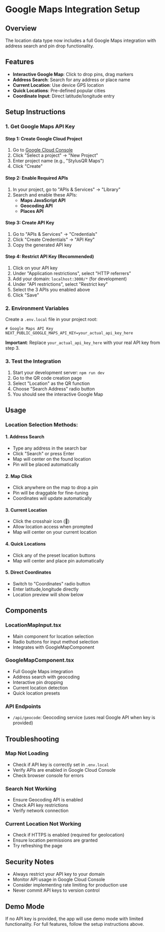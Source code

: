 # Google Maps Integration Setup

## Overview
The location data type now includes a full Google Maps integration with address search and pin drop functionality.

## Features
- **Interactive Google Map**: Click to drop pins, drag markers
- **Address Search**: Search for any address or place name
- **Current Location**: Use device GPS location
- **Quick Locations**: Pre-defined popular cities
- **Coordinate Input**: Direct latitude/longitude entry

## Setup Instructions

### 1. Get Google Maps API Key

#### Step 1: Create Google Cloud Project
1. Go to [Google Cloud Console](https://console.cloud.google.com/)
2. Click "Select a project" → "New Project"
3. Enter project name (e.g., "StylusQR Maps")
4. Click "Create"

#### Step 2: Enable Required APIs
1. In your project, go to "APIs & Services" → "Library"
2. Search and enable these APIs:
   - **Maps JavaScript API**
   - **Geocoding API**
   - **Places API**

#### Step 3: Create API Key
1. Go to "APIs & Services" → "Credentials"
2. Click "Create Credentials" → "API Key"
3. Copy the generated API key

#### Step 4: Restrict API Key (Recommended)
1. Click on your API key
2. Under "Application restrictions", select "HTTP referrers"
3. Add your domain: `localhost:3000/*` (for development)
4. Under "API restrictions", select "Restrict key"
5. Select the 3 APIs you enabled above
6. Click "Save"

### 2. Environment Variables

Create a `.env.local` file in your project root:

```env
# Google Maps API Key
NEXT_PUBLIC_GOOGLE_MAPS_API_KEY=your_actual_api_key_here
```

**Important**: Replace `your_actual_api_key_here` with your real API key from step 3.

### 3. Test the Integration

1. Start your development server: `npm run dev`
2. Go to the QR code creation page
3. Select "Location" as the QR function
4. Choose "Search Address" radio button
5. You should see the interactive Google Map

## Usage

### Location Selection Methods:

#### 1. Address Search
- Type any address in the search bar
- Click "Search" or press Enter
- Map will center on the found location
- Pin will be placed automatically

#### 2. Map Click
- Click anywhere on the map to drop a pin
- Pin will be draggable for fine-tuning
- Coordinates will update automatically

#### 3. Current Location
- Click the crosshair icon (📍)
- Allow location access when prompted
- Map will center on your current location

#### 4. Quick Locations
- Click any of the preset location buttons
- Map will center and place pin automatically

#### 5. Direct Coordinates
- Switch to "Coordinates" radio button
- Enter latitude,longitude directly
- Location preview will show below

## Components

### LocationMapInput.tsx
- Main component for location selection
- Radio buttons for input method selection
- Integrates with GoogleMapComponent

### GoogleMapComponent.tsx
- Full Google Maps integration
- Address search with geocoding
- Interactive pin dropping
- Current location detection
- Quick location presets

### API Endpoints
- `/api/geocode`: Geocoding service (uses real Google API when key is provided)

## Troubleshooting

### Map Not Loading
- Check if API key is correctly set in `.env.local`
- Verify APIs are enabled in Google Cloud Console
- Check browser console for errors

### Search Not Working
- Ensure Geocoding API is enabled
- Check API key restrictions
- Verify network connection

### Current Location Not Working
- Check if HTTPS is enabled (required for geolocation)
- Ensure location permissions are granted
- Try refreshing the page

## Security Notes
- Always restrict your API key to your domain
- Monitor API usage in Google Cloud Console
- Consider implementing rate limiting for production use
- Never commit API keys to version control

## Demo Mode
If no API key is provided, the app will use demo mode with limited functionality. For full features, follow the setup instructions above. 